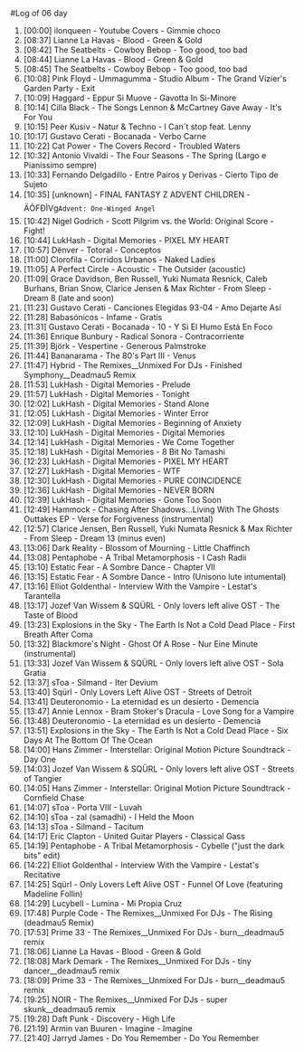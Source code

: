 #Log of 06 day

1. [00:00] ilonqueen - Youtube Covers - Gimmie choco
1. [08:37] Lianne La Havas - Blood - Green & Gold
1. [08:42] The Seatbelts - Cowboy Bebop - Too good, too bad
1. [08:44] Lianne La Havas - Blood - Green & Gold
1. [08:45] The Seatbelts - Cowboy Bebop - Too good, too bad
1. [10:08] Pink Floyd - Ummagumma - Studio Album - The Grand Vizier's Garden Party - Exit
1. [10:09] Haggard - Eppur Si Muove - Gavotta In Si-Minore
1. [10:14] Cilla Black - The Songs Lennon & McCartney Gave Away - It's For You
1. [10:15] Peer Kusiv - Natur & Techno - I Can´t stop feat. Lenny
1. [10:17] Gustavo Cerati - Bocanada - Verbo Carne
1. [10:22] Cat Power - The Covers Record - Troubled Waters
1. [10:32] Antonio Vivaldi - The Four Seasons - The Spring  (Largo e Pianissimo sempre)
1. [10:33] Fernando Delgadillo - Entre Pairos y Derivas - Cierto Tipo de Sujeto
1. [10:35] [unknown] - FINAL FANTASY Z ADVENT CHILDREN - ÄÕFÐÌVg`Advent: One-Winged Angel`
1. [10:42] Nigel Godrich - Scott Pilgrim vs. the World: Original Score - Fight!
1. [10:44] LukHash - Digital Memories - PIXEL MY HEART
1. [10:57] Dënver - Totoral - Conceptos
1. [11:00] Clorofila - Corridos Urbanos - Naked Ladies
1. [11:05] A Perfect Circle - Acoustic - The Outsider (acoustic)
1. [11:09] Grace Davidson, Ben Russell, Yuki Numata Resnick, Caleb Burhans, Brian Snow, Clarice Jensen & Max Richter - From Sleep - Dream 8 (late and soon)
1. [11:23] Gustavo Cerati - Canciones Elegidas 93-04 - Amo Dejarte Así
1. [11:28] Babasónicos - Infame - Gratis
1. [11:31] Gustavo Cerati - Bocanada - 10 - Y Si El Humo Está En Foco
1. [11:36] Enrique Bunbury - Radical Sonora - Contracorriente
1. [11:39] Björk - Vespertine - Generous Palmstroke
1. [11:44] Bananarama - The 80's Part III - Venus
1. [11:47] Hybrid - The Remixes__Unmixed For DJs - Finished Symphony__Deadmau5 Remix
1. [11:53] LukHash - Digital Memories - Prelude
1. [11:57] LukHash - Digital Memories - Tonight
1. [12:02] LukHash - Digital Memories - Stand Alone
1. [12:05] LukHash - Digital Memories - Winter Error
1. [12:09] LukHash - Digital Memories - Beginning of Anxiety
1. [12:10] LukHash - Digital Memories - Digital Memories
1. [12:14] LukHash - Digital Memories - We Come Together
1. [12:18] LukHash - Digital Memories - 8 Bit No Tamashi
1. [12:23] LukHash - Digital Memories - PIXEL MY HEART
1. [12:27] LukHash - Digital Memories - WTF
1. [12:30] LukHash - Digital Memories - PURE COINCIDENCE
1. [12:36] LukHash - Digital Memories - NEVER BORN
1. [12:39] LukHash - Digital Memories - Gone Too Soon
1. [12:49] Hammock - Chasing After Shadows...Living With The Ghosts Outtakes EP - Verse for Forgiveness (instrumental)
1. [12:57] Clarice Jensen, Ben Russell, Yuki Numata Resnick & Max Richter - From Sleep - Dream 13 (minus even)
1. [13:06] Dark Reality - Blossom of Mourning - Little Chaffinch
1. [13:08] Pentaphobe - A Tribal Metamorphosis - I Cash Radii
1. [13:10] Estatic Fear - A Sombre Dance - Chapter VII
1. [13:15] Estatic Fear - A Sombre Dance - Intro (Unisono lute intumental)
1. [13:16] Elliot Goldenthal - Interview With the Vampire - Lestat's Tarantella
1. [13:17] Jozef Van Wissem & SQÜRL - Only lovers left alive OST - The Taste of Blood
1. [13:23] Explosions in the Sky - The Earth Is Not a Cold Dead Place - First Breath After Coma
1. [13:32] Blackmore's Night - Ghost Of A Rose - Nur Eine Minute (instrumental)
1. [13:33] Jozef Van Wissem & SQÜRL - Only lovers left alive OST - Sola Gratia
1. [13:37] sToa - Silmand - Iter Devium
1. [13:40] Sqürl - Only Lovers Left Alive OST - Streets of Detroit
1. [13:41] Deuteronomio - La eternidad es un desierto - Demencia
1. [13:47] Annie Lennox - Bram Stoker's Dracula - Love Song for a Vampire
1. [13:48] Deuteronomio - La eternidad es un desierto - Demencia
1. [13:51] Explosions in the Sky - The Earth Is Not a Cold Dead Place - Six Days At The Bottom Of The Ocean
1. [14:00] Hans Zimmer - Interstellar: Original Motion Picture Soundtrack - Day One
1. [14:03] Jozef Van Wissem & SQÜRL - Only lovers left alive OST - Streets of Tangier
1. [14:05] Hans Zimmer - Interstellar: Original Motion Picture Soundtrack - Cornfield Chase
1. [14:07] sToa - Porta VIII - Luvah
1. [14:10] sToa - zal (samadhi) - I Held the Moon
1. [14:13] sToa - Silmand - Tacitum
1. [14:17] Eric Clapton - United Guitar Players - Classical Gass
1. [14:19] Pentaphobe - A Tribal Metamorphosis - Cybelle ("just the dark bits" edit)
1. [14:22] Elliot Goldenthal - Interview With the Vampire - Lestat's Recitative
1. [14:25] Sqürl - Only Lovers Left Alive OST - Funnel Of Love (featuring Madeline Follin)
1. [14:29] Lucybell - Lumina - Mi Propia Cruz
1. [17:48] Purple Code - The Remixes__Unmixed For DJs - The Rising (deadmau5 Remix)
1. [17:53] Prime 33 - The Remixes__Unmixed For DJs - burn__deadmau5 remix
1. [18:06] Lianne La Havas - Blood - Green & Gold
1. [18:08] Mark Demark - The Remixes__Unmixed For DJs - tiny dancer__deadmau5 remix
1. [18:09] Prime 33 - The Remixes__Unmixed For DJs - burn__deadmau5 remix
1. [19:25] NOIR - The Remixes__Unmixed For DJs - super skunk__deadmau5 remix
1. [19:28] Daft Punk - Discovery - High Life
1. [21:19] Armin van Buuren - Imagine - Imagine
1. [21:40] Jarryd James - Do You Remember - Do You Remember
